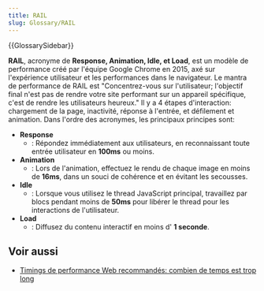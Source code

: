 ```yaml
---
title: RAIL
slug: Glossary/RAIL
---
```


{{GlossarySidebar}}

**RAIL**, acronyme de **Response, Animation, Idle, et Load**, est un modèle de performance créé par l'équipe Google Chrome en 2015, axé sur l'expérience utilisateur et les performances dans le navigateur. Le mantra de performance de RAIL est "Concentrez-vous sur l'utilisateur; l'objectif final n'est pas de rendre votre site performant sur un appareil spécifique, c'est de rendre les utilisateurs heureux." Il y a 4 étapes d'interaction: chargement de la page, inactivité, réponse à l'entrée, et défilement et animation. Dans l'ordre des acronymes, les principaux principes sont:

- **Response**
  - : Répondez immédiatement aux utilisateurs, en reconnaissant toute entrée utilisateur en **100ms** ou moins.
- **Animation**
  - : Lors de l'animation, effectuez le rendu de chaque image en moins de **16ms**, dans un souci de cohérence et en évitant les secousses.
- **Idle**
  - : Lorsque vous utilisez le thread JavaScript principal, travaillez par blocs pendant moins de **50ms** pour libérer le thread pour les interactions de l'utilisateur.
- **Load**
  - : Diffusez du contenu interactif en moins d' **1 seconde**.

## Voir aussi

- [Timings de performance Web recommandés: combien de temps est trop long](/fr/docs/Web/Performance/Guides/How_long_is_too_long)
